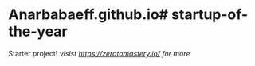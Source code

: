 # Anarbabaeff.github.io# startup-of-the-year
Starter project!
*visist https://zerotomastery.io/ for more*
